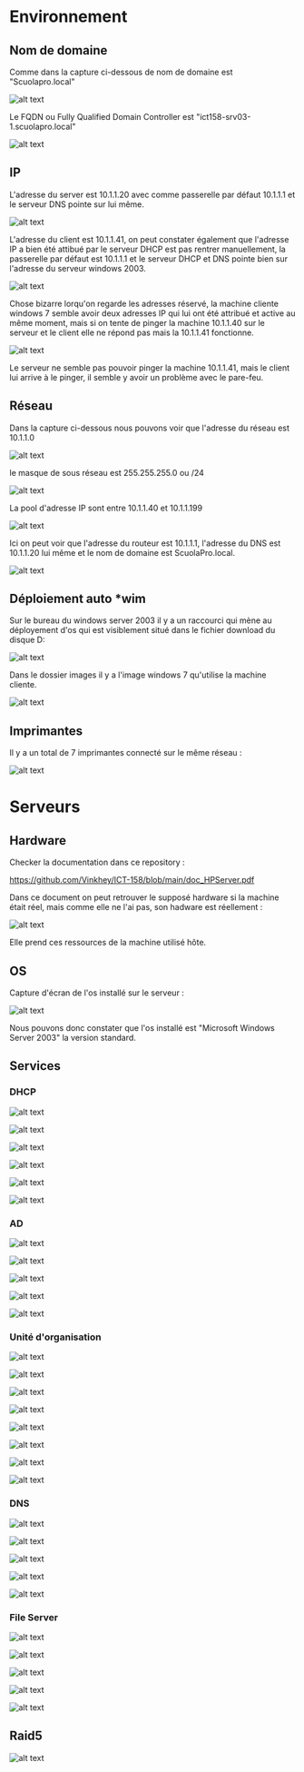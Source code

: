 # Environnement
## Nom de domaine
Comme dans la capture ci-dessous de nom de domaine est "Scuolapro.local"

![alt text](/images/Autres/DNS.png)

Le FQDN ou Fully Qualified Domain Controller est "ict158-srv03-1.scuolapro.local"

![alt text](/images/Autres/FQDN.png)
## IP

L'adresse du server est 10.1.1.20 avec comme passerelle par défaut 10.1.1.1 et le serveur DNS pointe sur lui même.

![alt text](/images/Autres/IPServer.png)

L'adresse du client est 10.1.1.41, on peut constater également que l'adresse IP a bien été attibué par le serveur DHCP est pas rentrer manuellement, la passerelle par défaut est 10.1.1.1 et le serveur DHCP et DNS pointe bien sur l'adresse du serveur windows 2003.

![alt text](/images/Autres/IPClient.png)

Chose bizarre lorqu'on regarde les adresses réservé, la machine cliente windows 7 semble avoir deux adresses IP qui lui ont été attribué et active au même moment, mais si on tente de pinger la machine 10.1.1.40 sur le serveur et le client elle ne répond pas mais la 10.1.1.41 fonctionne.

![alt text](/images/Autres/AdresseDonne.png)

Le serveur ne semble pas pouvoir pinger la machine 10.1.1.41, mais le client lui arrive à le pinger, il semble y avoir un problème avec le pare-feu.

## Réseau

Dans la capture ci-dessous nous pouvons voir que l'adresse du réseau est 10.1.1.0

![alt text](/images/DHCP/DHCP.png)

le masque de sous réseau est 255.255.255.0 ou /24

![alt text](/images/Autres/IPServer.png)

La pool d'adresse IP sont entre 10.1.1.40 et 10.1.1.199

![alt text](/images/DHCP/PoolAdresse.png)

Ici on peut voir que l'adresse du routeur est 10.1.1.1, l'adresse du DNS est 10.1.1.20 lui même et le nom de domaine est ScuolaPro.local.

![alt text](/images/DHCP/OptionEtendue.png)

## Déploiement auto *wim

Sur le bureau du windows server 2003 il y a un raccourci qui mène au déployement d'os qui est visiblement situé dans le fichier download du disque D:

![alt text](/images/OSDeployement/OsDeployement.png)

Dans le dossier images il y a l'image windows 7 qu'utilise la machine cliente.

![alt text](/images/OSDeployement/Images.png)

## Imprimantes
Il y a un total de 7 imprimantes connecté sur le même réseau :

![alt text](/images/Autres/Imprimantes.png)
# Serveurs
## Hardware
Checker la documentation dans ce repository :

https://github.com/Vinkhey/ICT-158/blob/main/doc_HPServer.pdf

Dans ce document on peut retrouver le supposé hardware si la machine était réel, mais comme elle ne l'ai pas, son hadware est réellement :

![alt text](/images/Autres/Hardware.png)

Elle prend ces ressources de la machine utilisé hôte.
## OS
Capture d'écran de l'os installé sur le serveur :

![alt text](/images/Autres/OSVersion.png)

Nous pouvons donc constater que l'os installé est "Microsoft Windows Server 2003" la version standard.
## Services
### DHCP
![alt text](/images/DHCP/DHCP.png)

![alt text](/images/DHCP/PoolAdresse.png)

![alt text](/images/DHCP/BauxAdresse.png)

![alt text](/images/DHCP/ReservationAdresse.png)

![alt text](/images/DHCP/OptionEtendue.png)

![alt text](/images/DHCP/OptionServeur.png)
### AD
![alt text](/images/AD/AD.png)

![alt text](/images/AD/Builtin.png)

![alt text](/images/AD/Computers.png)

![alt text](/images/AD/DomainController.png)

![alt text](/images/AD/ForeignSecurityPrincipals.png)

### Unité d'organisation

![alt text](/images/AD/GroupeAD/Back-Office.png)

![alt text](/images/AD/GroupeAD/Comptabilite.png)

![alt text](/images/AD/GroupeAD/Direction.png)

![alt text](/images/AD/GroupeAD/IT.png)

![alt text](/images/AD/GroupeAD/Logistique.png)

![alt text](/images/AD/GroupeAD/Marketing.png)

![alt text](/images/AD/GroupeAD/Production.png)

![alt text](/images/AD/Users.png)
### DNS
![alt text](/images/DNS/DNS.png)

![alt text](/images/DNS/ZoneDirecte.png)

![alt text](/images/DNS/ZoneInverse.png)

![alt text](/images/DNS/Msdcs.png)

![alt text](/images/DNS/ScuolaPro.png)

### File Server
![alt text](/images/FileServer/PartageLocal.png)

![alt text](/images/FileServer/SessionLocal.png)

![alt text](/images/FileServer/FichierOuvertLocal.png)

![alt text](/images/FileServer/DefragmenterDisque.png)

![alt text](/images/FileServer/GestionDisques.png)
## Raid5

![alt text](/images/FileServer/GestionDisques.png)
